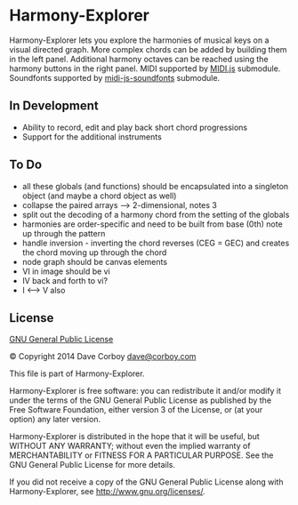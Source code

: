 # Harmony-Explorer

Harmony-Explorer lets you explore the harmonies of musical keys on a visual directed graph.
More complex chords can be added by building them in the left panel.
Additional harmony octaves can be reached using the harmony buttons in the right panel.
MIDI supported by [MIDI.js](https://github.com/mudcube/MIDI.js) submodule.
Soundfonts supported by [midi-js-soundfonts](https://github.com/gleitz/midi-js-soundfonts) submodule.

## In Development

* Ability to record, edit and play back short chord progressions
* Support for the additional instruments

## To Do

* all these globals (and functions) should be encapsulated into a singleton object (and maybe a chord object as well)
* collapse the paired arrays --> 2-dimensional, notes 3
* split out the decoding of a harmony chord from the setting of the globals
* harmonies are order-specific and need to be built from base (0th) note up through the pattern
* handle inversion - inverting the chord reverses (CEG = GEC) and creates the chord moving up through the chord
* node graph should be canvas elements
* VI in image should be vi
* IV back and forth to vi?
* I <--> V also

## License

[GNU General Public License](http://www.gnu.org/licenses/)

&copy; Copyright 2014 Dave Corboy <dave@corboy.com>

This file is part of Harmony-Explorer.

Harmony-Explorer is free software: you can redistribute it and/or modify
it under the terms of the GNU General Public License as published by
the Free Software Foundation, either version 3 of the License, or
(at your option) any later version.

Harmony-Explorer is distributed in the hope that it will be useful,
but WITHOUT ANY WARRANTY; without even the implied warranty of
MERCHANTABILITY or FITNESS FOR A PARTICULAR PURPOSE.  See the
GNU General Public License for more details.

If you did not receive a copy of the GNU General Public License
along with Harmony-Explorer, see <http://www.gnu.org/licenses/>.